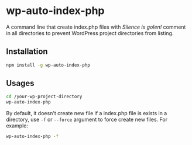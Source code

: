 # wp-auto-index-php
A command line that create index.php files with *Silence is golen!* comment in all directories to prevent WordPress project directories from listing.

## Installation

```bash
npm install -g wp-auto-index-php
```

## Usages

```bash
cd /your-wp-project-directory
wp-auto-index-php
```

By default, it doesn't create new file if a index.php file is exists in a directory, use `-f` or `--force` argument to force create new files. For example:

```bash
wp-auto-index-php -f
```